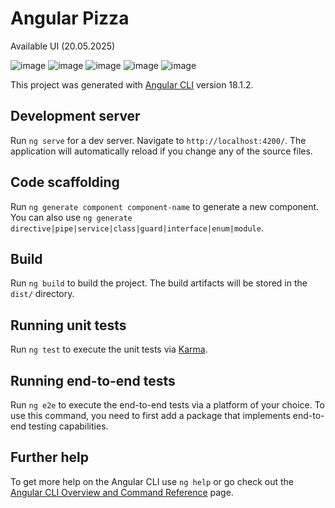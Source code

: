 # Angular Pizza

Available UI (20.05.2025)

![image](https://github.com/user-attachments/assets/a77e9eaf-6cb6-452f-9216-4fd7dbf426d6)
![image](https://github.com/user-attachments/assets/d37b8948-1160-4f4d-ae3c-b0480b127e74)
![image](https://github.com/user-attachments/assets/1a75f98b-6ab7-40ef-8138-cbcf6c90b82f)
![image](https://github.com/user-attachments/assets/e2a6696b-6a46-4c6a-807f-673643b6226a)
![image](https://github.com/user-attachments/assets/40bcaaf7-bf5c-4b99-8d81-720518ae01a4)

This project was generated with [Angular CLI](https://github.com/angular/angular-cli) version 18.1.2.

## Development server

Run `ng serve` for a dev server. Navigate to `http://localhost:4200/`. The application will automatically reload if you change any of the source files.

## Code scaffolding

Run `ng generate component component-name` to generate a new component. You can also use `ng generate directive|pipe|service|class|guard|interface|enum|module`.

## Build

Run `ng build` to build the project. The build artifacts will be stored in the `dist/` directory.

## Running unit tests

Run `ng test` to execute the unit tests via [Karma](https://karma-runner.github.io).

## Running end-to-end tests

Run `ng e2e` to execute the end-to-end tests via a platform of your choice. To use this command, you need to first add a package that implements end-to-end testing capabilities.

## Further help

To get more help on the Angular CLI use `ng help` or go check out the [Angular CLI Overview and Command Reference](https://angular.dev/tools/cli) page.
